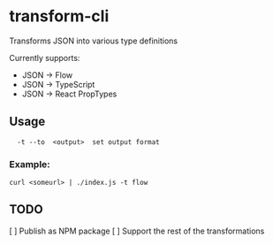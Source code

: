 # transform-cli

Transforms JSON into various type definitions

Currently supports:

* JSON -> Flow
* JSON -> TypeScript
* JSON -> React PropTypes

## Usage

```
  -t --to  <output>  set output format
```

### Example:

```
curl <someurl> | ./index.js -t flow
```

## TODO

[ ] Publish as NPM package
[ ] Support the rest of the transformations 
